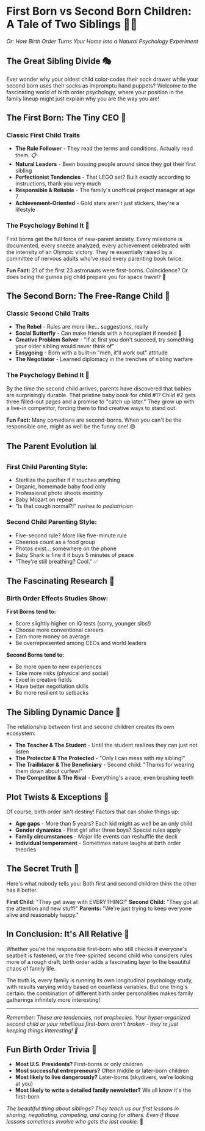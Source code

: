 # First Born vs Second Born Children: A Tale of Two Siblings 👶👧

*Or: How Birth Order Turns Your Home Into a Natural Psychology Experiment*

## The Great Sibling Divide 🎭

Ever wonder why your oldest child color-codes their sock drawer while your second born uses their socks as impromptu hand puppets? Welcome to the fascinating world of birth order psychology, where your position in the family lineup might just explain why you are the way you are!

## The First Born: The Tiny CEO 👔

### Classic First Child Traits
- **The Rule Follower** - They read the terms and conditions. Actually read them. 📋
- **Natural Leaders** - Been bossing people around since they got their first sibling
- **Perfectionist Tendencies** - That LEGO set? Built exactly according to instructions, thank you very much
- **Responsible & Reliable** - The family's unofficial project manager at age 7
- **Achievement-Oriented** - Gold stars aren't just stickers, they're a lifestyle

### The Psychology Behind It 🧠
First borns get the full force of new-parent anxiety. Every milestone is documented, every sneeze analyzed, every achievement celebrated with the intensity of an Olympic victory. They're essentially raised by a committee of nervous adults who've read every parenting book twice.

**Fun Fact:** 21 of the first 23 astronauts were first-borns. Coincidence? Or does being the guinea pig child prepare you for space travel? 🚀

## The Second Born: The Free-Range Child 🦋

### Classic Second Child Traits
- **The Rebel** - Rules are more like... suggestions, really
- **Social Butterfly** - Can make friends with a houseplant if needed 🌱
- **Creative Problem Solver** - "If at first you don't succeed, try something your older sibling would never think of"
- **Easygoing** - Born with a built-in "meh, it'll work out" attitude
- **The Negotiator** - Learned diplomacy in the trenches of sibling warfare

### The Psychology Behind It 🎨
By the time the second child arrives, parents have discovered that babies are surprisingly durable. That pristine baby book for child #1? Child #2 gets three filled-out pages and a promise to "catch up later." They grow up with a live-in competitor, forcing them to find creative ways to stand out.

**Fun Fact:** Many comedians are second-borns. When you can't be the responsible one, might as well be the funny one! 😄

## The Parent Evolution 📊

### First Child Parenting Style:
- Sterilize the pacifier if it touches anything
- Organic, homemade baby food only
- Professional photo shoots monthly
- Baby Mozart on repeat
- "Is that cough normal?!" *rushes to pediatrician*

### Second Child Parenting Style:
- Five-second rule? More like five-minute rule
- Cheerios count as a food group
- Photos exist... somewhere on the phone
- Baby Shark is fine if it buys 5 minutes of peace
- "They're still breathing? Cool." ✅

## The Fascinating Research 🔬

### Birth Order Effects Studies Show:

**First Borns tend to:**
- Score slightly higher on IQ tests (sorry, younger sibs!)
- Choose more conventional careers
- Earn more money on average
- Be overrepresented among CEOs and world leaders

**Second Borns tend to:**
- Be more open to new experiences
- Take more risks (physical and social)
- Excel in creative fields
- Have better negotiation skills
- Be more resilient to setbacks

## The Sibling Dynamic Dance 💃

The relationship between first and second children creates its own ecosystem:

- **The Teacher & The Student** - Until the student realizes they can just not listen
- **The Protector & The Protected** - "Only I can mess with my sibling!"
- **The Trailblazer & The Beneficiary** - Second child: "Thanks for wearing them down about curfew!"
- **The Competitor & The Rival** - Everything's a race, even brushing teeth

## Plot Twists & Exceptions 🌟

Of course, birth order isn't destiny! Factors that can shake things up:
- **Age gaps** - More than 5 years? Each kid might as well be an only child
- **Gender dynamics** - First girl after three boys? Special rules apply
- **Family circumstances** - Major life events can reshuffle the deck
- **Individual temperament** - Sometimes nature laughs at birth order theories

## The Secret Truth 🤫

Here's what nobody tells you: Both first and second children think the other has it better.

**First Child:** "They get away with EVERYTHING!"
**Second Child:** "They got all the attention and new stuff!"
**Parents:** "We're just trying to keep everyone alive and reasonably happy."

## In Conclusion: It's All Relative 🌈

Whether you're the responsible first-born who still checks if everyone's seatbelt is fastened, or the free-spirited second child who considers rules more of a rough draft, birth order adds a fascinating layer to the beautiful chaos of family life.

The truth is, every family is running its own longitudinal psychology study, with results varying wildly based on countless variables. But one thing's certain: the combination of different birth order personalities makes family gatherings infinitely more interesting!

---

*Remember: These are tendencies, not prophecies. Your hyper-organized second child or your rebellious first-born aren't broken - they're just keeping things interesting! 🎪*

## Fun Birth Order Trivia 🎯

- **Most U.S. Presidents?** First-borns or only children
- **Most successful entrepreneurs?** Often middle or later-born children
- **Most likely to live dangerously?** Later-borns (skydivers, we're looking at you)
- **Most likely to write a detailed family newsletter?** We all know it's the first-born

*The beautiful thing about siblings? They teach us our first lessons in sharing, negotiating, competing, and caring for others. Even if those lessons sometimes involve who gets the last cookie.* 🍪